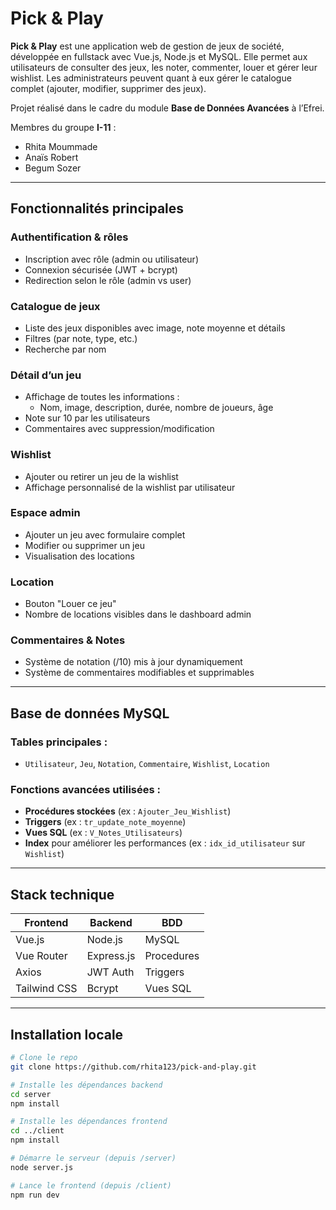# Pick & Play

**Pick & Play** est une application web de gestion de jeux de société, développée en fullstack avec Vue.js, Node.js et MySQL. Elle permet aux utilisateurs de consulter des jeux, les noter, commenter, louer et gérer leur wishlist. Les administrateurs peuvent quant à eux gérer le catalogue complet (ajouter, modifier, supprimer des jeux).

Projet réalisé dans le cadre du module **Base de Données Avancées** à l’Efrei.

Membres du groupe **I-11** :
- Rhita Moummade  
- Anaïs Robert  
- Begum Sozer
---

## Fonctionnalités principales

###  Authentification & rôles
- Inscription avec rôle (admin ou utilisateur)
- Connexion sécurisée (JWT + bcrypt)
- Redirection selon le rôle (admin vs user)

###  Catalogue de jeux
- Liste des jeux disponibles avec image, note moyenne et détails
- Filtres (par note, type, etc.)
- Recherche par nom

###  Détail d’un jeu
- Affichage de toutes les informations :
  - Nom, image, description, durée, nombre de joueurs, âge
- Note sur 10 par les utilisateurs
- Commentaires avec suppression/modification

###  Wishlist
- Ajouter ou retirer un jeu de la wishlist
- Affichage personnalisé de la wishlist par utilisateur

###  Espace admin
- Ajouter un jeu avec formulaire complet
- Modifier ou supprimer un jeu
- Visualisation des locations

###  Location
- Bouton "Louer ce jeu"
- Nombre de locations visibles dans le dashboard admin

###  Commentaires & Notes
- Système de notation (/10) mis à jour dynamiquement
- Système de commentaires modifiables et supprimables

---

##  Base de données MySQL

###  Tables principales :
- `Utilisateur`, `Jeu`, `Notation`, `Commentaire`, `Wishlist`, `Location`

###  Fonctions avancées utilisées :
- **Procédures stockées** (ex : `Ajouter_Jeu_Wishlist`)
-  **Triggers** (ex : `tr_update_note_moyenne`)
-  **Vues SQL** (ex : `V_Notes_Utilisateurs`)
-  **Index** pour améliorer les performances (ex : `idx_id_utilisateur` sur `Wishlist`)

---

##  Stack technique

| Frontend      | Backend     | BDD        |
|---------------|-------------|------------|
| Vue.js        | Node.js     | MySQL      |
| Vue Router    | Express.js  | Procedures |
| Axios         | JWT Auth    | Triggers   |
| Tailwind CSS  | Bcrypt      | Vues SQL   |

---

##  Installation locale

```bash
# Clone le repo
git clone https://github.com/rhita123/pick-and-play.git

# Installe les dépendances backend
cd server
npm install

# Installe les dépendances frontend
cd ../client
npm install

# Démarre le serveur (depuis /server)
node server.js

# Lance le frontend (depuis /client)
npm run dev











